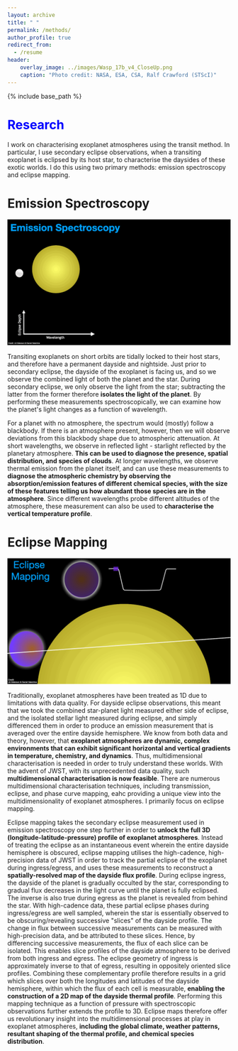 ```yaml
---
layout: archive
title: " "
permalink: /methods/
author_profile: true
redirect_from:
  - /resume
header:
    overlay_image: ../images/Wasp_17b_v4_CloseUp.png
    caption: "Photo credit: NASA, ESA, CSA, Ralf Crawford (STScI)"
---
```


{% include base_path %}

<span style="color:blue;font-size=30pt">Research</span>
======
I work on characterising exoplanet atmospheres using the transit method. In particular, I use secondary eclipse observations, when a transiting exoplanet is eclipsed by its host star, to characterise the daysides of these exotic worlds. I do this using two primary methods: emission spectroscopy and eclipse mapping.

Emission Spectroscopy
======

![Emission Spectroscopy GIF](../images/emission_spec_gif_v2.gif)

Transiting exoplanets on short orbits are tidally locked to their host stars, and therefore have a permanent dayside and nightside. Just prior to secondary eclipse, the dayside of the exoplanet is facing us, and so we observe the combined light of both the planet and the star. During secondary eclipse, we only observe the light from the star; subtracting the latter from the former therefore **isolates the light of the planet**. By performing these measurements spectroscopically, we can examine how the planet's light changes as a function of wavelength.

For a planet with no atmosphere, the spectrum would (mostly) follow a blackbody. If there is an atmosphere present, however, then we will observe deviations from this blackbody shape due to atmospheric attenuation. At short wavelengths, we observe in reflected light - starlight reflected by the planetary atmosphere. **This can be used to diagnose the presence, spatial distribution, and species of clouds**. At longer wavelengths, we observe thermal emission from the planet itself, and can use these measurements to **diagnose the atmospheric chemistry by observing the absorption/emission features of different chemical species, with the size of these features telling us how abundant those species are in the atmosphere**. Since different wavelengths probe different altitudes of the atmosphere, these measurement can also be used to **characterise the vertical temperature profile**.

Eclipse Mapping
======

![Eclipse Mapping GIF](../images/eclipse_mapping_gif.gif)

Traditionally, exoplanet atmospheres have been treated as 1D due to limitations with data quality. For dayside eclipse observations, this meant that we took the combined star-planet light measured either side of eclipse, and the isolated stellar light measured during eclipse, and simply differenced them in order to produce an emission measurement that is averaged over the entire dayside hemisphere. We know from both data and theory, however, that **exoplanet atmospheres are dynamic, complex environments that can exhibit significant horizontal and vertical gradients in temperature, chemistry, and dynamics**. Thus, multidimensional characterisation is needed in order to truly understand these worlds. With the advent of JWST, with its unprecedented data quality, such **multidimensional characterisation is now feasible**. There are numerous multidimensional characterisation techniques, including transmission, eclipse, and phase curve mapping, eahc providing a unique view into the multidimensionality of exoplanet atmospheres. I primarily focus on eclipse mapping.

Eclipse mapping takes the secondary eclipse measurement used in emission spectroscopy one step further in order to **unlock the full 3D (longitude-latitude-pressure) profile of exoplanet atmospheres**. Instead of treating the eclipse as an instantaneous event wherein the entire dayside hemisphere is obscured, eclipse mapping utilises the high-cadence, high-precision data of JWST in order to track the partial eclipse of the exoplanet during ingress/egress, and uses these measurements to reconstruct a **spatially-resolved map of the dayside flux profile**. During eclipse ingress, the dayside of the planet is gradually occulted by the star, corresponding to gradual flux decreases in the light curve until the planet is fully eclipsed. The inverse is also true during egress as the planet is revealed from behind the star. With high-cadence data, these partial eclipse phases during ingress/egress are well sampled, wherein the star is essentially observed to be obscuring/revealing successive "slices" of the dayside profile. The change in flux between successive measurements can be measured with high-precision data, and be attributed to these slices. Hence, by differencing successive measurements, the flux of each slice can be isolated. This enables slice profiles of the dayside atmosphere to be derived from both ingress and egress. The eclipse geometry of ingress is approximately inverse to that of egress, resulting in oppositely oriented slice profiles. Combining these complementary profile therefore results in a grid which slices over both the longitudes and latitudes of the dayside hemisphere, within which the flux of each cell is measurable, **enabling the construction of a 2D map of the dayside thermal profile**. Performing this mapping technique as a function of pressure with spectroscopic observations further extends the profile to 3D. Eclipse maps therefore offer us revolutionary insight into the multidimensional processes at play in exoplanet atmospheres, **including the global climate, weather patterns, resultant shaping of the thermal profile, and chemical species distribution**. 

[//]: # (By exploiting the geometry of eclipse with high-cadence observations, eclipse mapping can therefore additionally measure the latitudinal profile, and overall constrain smaller-scale structure than is possible with phase mapping. However, eclipse mapping requires higher quality data than phase mapping, and can only map the dayside.)


[//]: # (**How Eclipse Mapping Works:**)


